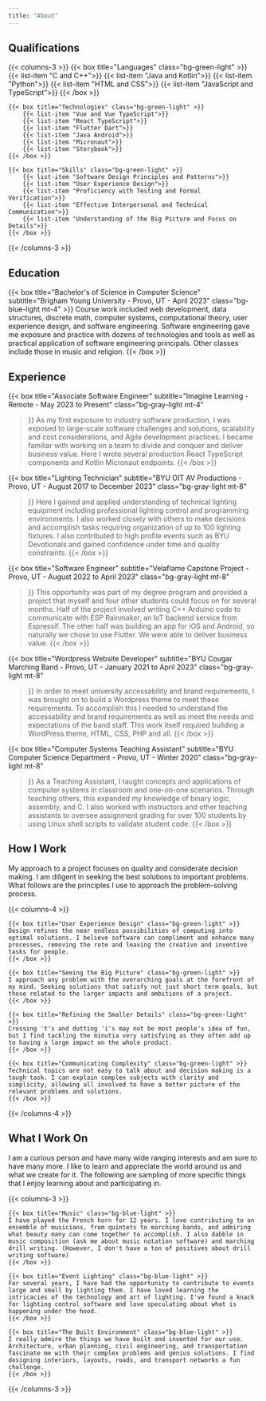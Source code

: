 ```yaml
---
title: "About"
---
```


## Qualifications

{{< columns-3 >}}
    {{< box title="Languages" class="bg-green-light" >}}
        {{< list-item "C and C++">}}
        {{< list-item "Java and Kotlin">}}
        {{< list-item "Python">}}
        {{< list-item "HTML and CSS">}}
        {{< list-item "JavaScript and TypeScript">}}
    {{< /box >}}

    {{< box title="Technologies" class="bg-green-light" >}}
        {{< list-item "Vue and Vue TypeScript">}}
        {{< list-item "React TypeScript">}}
        {{< list-item "Flutter Dart">}}
        {{< list-item "Java Android">}}
        {{< list-item "Micronaut">}}
        {{< list-item "Storybook">}}
    {{< /box >}}

    {{< box title="Skills" class="bg-green-light" >}}
        {{< list-item "Software Design Principles and Patterns">}}
        {{< list-item "User Experience Design">}}
        {{< list-item "Proficiency with Testing and Formal Verification">}}
        {{< list-item "Effective Interpersonal and Technical Communication">}}
        {{< list-item "Understanding of the Big Picture and Focus on Details">}}
    {{< /box >}}
{{< /columns-3 >}}

## Education

{{< box
    title="Bachelor's of Science in Computer Science" 
    subtitle="Brigham Young University - Provo, UT - April 2023" 
    class="bg-blue-light mt-4" >}}
Course work included web development, data structures, discrete math, computer systems, computational theory, user experience design, and software engineering. Software engineering gave me exposure and practice with dozens of technologies and tools as well as practical application of software engineering principals. Other classes include those in music and religion.
{{< /box >}}

## Experience

{{< box
    title="Associate Software Engineer"
    subtitle="Imagine Learning - Remote - May 2023 to Present"
    class="bg-gray-light mt-4"
>}}
As my first exposure to industry software production, I was exposed to large-scale software challenges and solutions, scalability and cost considerations, and Agile development practices. I became familiar with working on a team to divide and conquer and deliver business value. Here I wrote several production React TypeScript components and Kotlin Micronaut endpoints.
{{< /box >}}


{{< box
    title="Lighting Technician"
    subtitle="BYU OIT AV Productions - Provo, UT - August 2017 to December 2023"
    class="bg-gray-light mt-8"
>}}
Here I gained and applied understanding of technical lighting equipment including professional lighting control and programming environments. I also worked closely with others to make decisions and accomplish tasks requiring organization of up to 100 lighting fixtures. I also contributed to high profile events such as BYU Devotionals and gained confidence under time and quality constraints.
{{< /box >}}

{{< box
    title="Software Engineer"
    subtitle="Velaflame Capstone Project - Provo, UT - August 2022 to April 2023"
    class="bg-gray-light mt-8"
>}}
This opportunity was part of my degree program and provided a project that myself and four other students could focus on for several months. Half of the project involved writing C++ Arduino code to communicate with ESP Rainmaker, an IoT backend service from Espressif. The other half was building an app for iOS and Android, so naturally we chose to use Flutter. We were able to deliver business value.
{{< /box >}}

{{< box 
    title="Wordpress Website Developer"
    subtitle="BYU Cougar Marching Band - Provo, UT - January 2021 to April 2023"
    class="bg-gray-light mt-8" 
>}}
In order to meet university accessability and brand requirements, I was brought on to build a Wordpress theme to meet these requirements. To accomplish this I needed to understand the accessability and brand requirements as well as meet the needs and expectations of the band staff. This work itself required building a WordPress theme, HTML, CSS, PHP and all.
{{< /box >}}

{{< box 
    title="Computer Systems Teaching Assistant"
    subtitle="BYU Computer Science Department - Provo, UT - Winter 2020"
    class="bg-gray-light mt-8" 
>}}
As a Teaching Assistant, I taught concepts and applications of computer systems in classroom and one-on-one scenarios. Through teaching others, this expanded my knowledge of binary logic, assembly, and C. I also worked with instructors and other teaching assistants to oversee assignment grading for over 100 students by using Linux shell scripts to validate student code.
{{< /box >}}

## How I Work
My approach to a project focuses on quality and considerate decision making. I am diligent in seeking the best solutions to important problems. What follows are the principles I use to approach the problem-solving process.

{{< columns-4 >}}

    {{< box title="User Experience Design" class="bg-green-light" >}}
    Design refines the near endless possibilities of computing into optimal solutions. I believe software can compliment and enhance many processes, removing the rote and leaving the creative and inventive tasks for people.
    {{< /box >}}

    {{< box title="Seeing the Big Picture" class="bg-green-light" >}}
    I approach any problem with the overarching goals at the forefront of my mind. Seeking solutions that satisfy not just short term goals, but those related to the larger impacts and ambitions of a project.
    {{< /box >}}

    {{< box title="Refining the Smaller Details" class="bg-green-light" >}}
    Crossing 't's and dotting 'i's may not be most people's idea of fun, but I find tackling the minutia very satisfying as they often add up to having a large impact on the whole product.
    {{< /box >}}

    {{< box title="Communicating Complexity" class="bg-green-light" >}}
    Technical topics are not easy to talk about and decision making is a tough task. I can explain complex subjects with clarity and simplicity, allowing all involved to have a better picture of the relevant problems and solutions.
    {{< /box >}}

{{< /columns-4 >}}



## What I Work On
I am a curious person and have many wide ranging interests and am sure to have many more. I like to learn and appreciate the world around us and what we create for it. The following are sampling of more specific things that I enjoy learning about and participating in.

{{< columns-3 >}}

    {{< box title="Music" class="bg-blue-light" >}}
    I have played the French horn for 12 years. I love contributing to an ensemble of musicians, from quintets to marching bands, and admiring what beauty many can come together to accomplish. I also dabble in music composition (ask me about music notation software) and marching drill writing. (However, I don't have a ton of positives about drill writing software)
    {{< /box >}}

    {{< box title="Event Lighting" class="bg-blue-light" >}}
    For several years, I have had the opportunity to contribute to events large and small by lighting them. I have loved learning the intricacies of the technology and art of lighting. I've found a knack for lighting control software and love speculating about what is happening under the hood.
    {{< /box >}}

    {{< box title="The Built Environment" class="bg-blue-light" >}}
    I really admire the things we have built and invented for our use. Architecture, urban planning, civil engineering, and transportation fascinate me with their complex problems and genius solutions. I find designing interiors, layouts, roads, and transport networks a fun challenge.
    {{< /box >}}

{{< /columns-3 >}}
